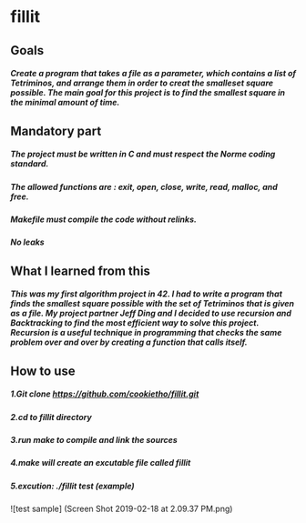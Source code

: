 # fillit
## Goals
##### Create a program that takes a file as a parameter, which contains a list of Tetriminos, and arrange them in order to creat the smalleset square possible. The main goal for this project is to find the smallest square in the minimal amount of time.
## Mandatory part
##### The project must be written in C and must respect the Norme coding standard.
##### The allowed functions are : exit, open, close, write, read, malloc, and free.
##### Makefile must compile the code without relinks.
##### No leaks
## What I learned from this
##### This was my first algorithm project in 42. I had to write a program that finds the smallest square possible with the set of Tetriminos that is given as a file. My project partner Jeff Ding and I decided to use recursion and Backtracking to find the most efficient way to solve this project. Recursion is a useful technique in programming that checks the same problem over and over by creating a function that calls itself.
## How to use
##### 1.Git clone https://github.com/cookietho/fillit.git
##### 2.cd to fillit directory
##### 3.run make to compile and link the sources
##### 4.make will create an excutable file called fillit
##### 5.excution:   ./fillit test   (example)
![test sample] (Screen Shot 2019-02-18 at 2.09.37 PM.png)
